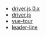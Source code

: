 - [driver.js 0.x](https://kamranahmed.info/driver.js)
- [driver.js](https://driverjs.com/)
- [vue-tour](https://github.com/pulsardev/vue-tour)
- [leader-line](https://anseki.github.io/leader-line/)